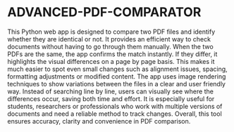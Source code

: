 # ADVANCED-PDF-COMPARATOR
  This Python web app is designed to compare two PDF files and identify whether they are identical or not. It provides an efficient way to check documents without having to go through them manually. When the two PDFs are the same, the app confirms the match instantly. If they differ, it highlights the visual differences on a page by page basis. This makes it much easier to spot even small changes such as alignment issues, spacing, formatting adjustments or modified content. The app uses image rendering techniques to show variations between the files in a clear and user friendly way. Instead of searching line by line, users can visually see where the differences occur, saving both time and effort. It is especially useful for students, researchers or professionals who work with multiple versions of documents and need a reliable method to track changes. Overall, this tool ensures accuracy, clarity and convenience in PDF comparison.
